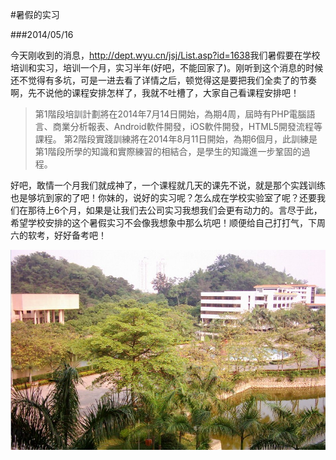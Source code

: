 ﻿#暑假的实习

###2014/05/16

今天刚收到的消息，<http://dept.wyu.cn/jsj/List.asp?id=1638>我们暑假要在学校培训和实习，培训一个月，实习半年(好吧，不能回家了)。刚听到这个消息的时候还不觉得有多坑，可是一进去看了详情之后，顿觉得这是要把我们全卖了的节奏啊，先不说他的课程安排怎样了，我就不吐槽了，大家自己看课程安排吧！

>第1階段培訓計劃將在2014年7月14日開始，為期4周，屆時有PHP電腦語言、商業分析報表、Android軟件開發，iOS軟件開發，HTML5開發流程等課程。
>第2階段實踐訓練將在2014年8月11日開始，為期6個月，此訓練是第1階段所學的知識和實際練習的相結合，是學生的知識進一步鞏固的過程。

好吧，敢情一个月我们就成神了，一个课程就几天的课先不说，就是那个实践训练也是够坑到家的了吧！你妹的，说好的实习呢？怎么成在学校实验室了呢？还要我们在那待上6个月，如果是让我们去公司实习我想我们会更有动力的。言尽于此，希望学校安排的这个暑假实习不会像我想象中那么坑吧！顺便给自己打打气，下周六的软考，好好备考吧！

![](../img/imager1.jpg)